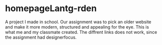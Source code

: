 # homepageLantg-rden
A project I made in school. Our assignment was to pick an older website and make it more modern, structured and appealing for the eye.
This is what me and my classmate created. The diffrent links does not work, since the assignment had designerfocus. 
